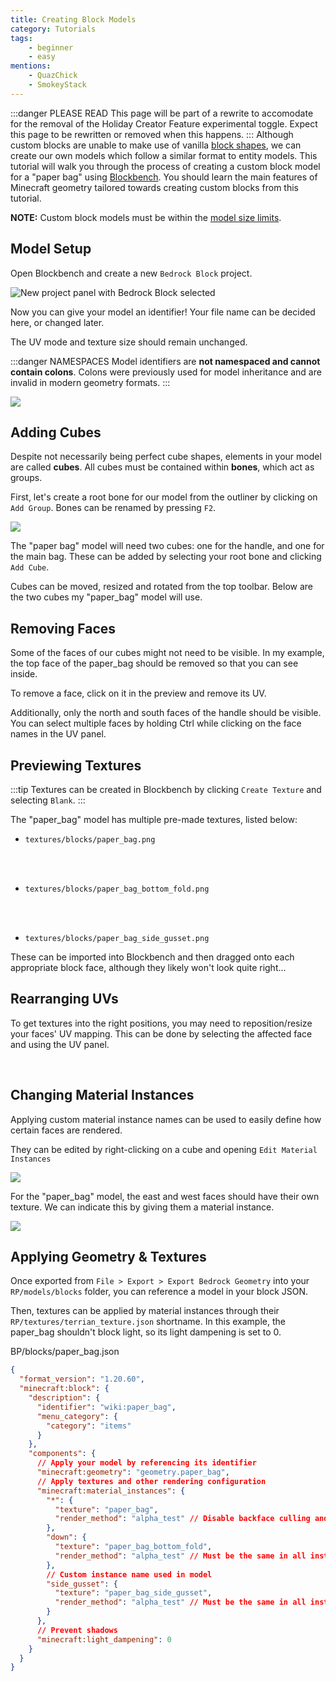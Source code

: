 ```yaml
---
title: Creating Block Models
category: Tutorials
tags:
    - beginner
    - easy
mentions:
    - QuazChick
    - SmokeyStack
---
```


:::danger PLEASE READ
This page will be part of a rewrite to accomodate for the removal of the Holiday Creator Feature experimental toggle. Expect this page to be rewritten or removed when this happens.
:::
Although custom blocks are unable to make use of vanilla [block shapes](/blocks/block-shapes), we can create our own models which follow a similar format to entity models. This tutorial will walk you through the process of creating a custom block model for a "paper bag" using [Blockbench](https://blockbench.net). You should learn the main features of Minecraft geometry tailored towards creating custom blocks from this tutorial.

**NOTE:** Custom block models must be within the [model size limits](/blocks/block-components.html#geometry).

## Model Setup

Open Blockbench and create a new `Bedrock Block` project.

![New project panel with Bedrock Block selected](/assets/images/blocks/block-models/new_project.png)


Now you can give your model an identifier! Your file name can be decided here, or changed later.

The UV mode and texture size should remain unchanged.

:::danger NAMESPACES
Model identifiers are **not namespaced and cannot contain colons**. Colons were previously used for model inheritance and are invalid in modern geometry formats.
:::

![](/assets/images/blocks/block-models/project_settings.png)

## Adding Cubes

Despite not necessarily being perfect cube shapes, elements in your model are called **cubes**. All cubes must be contained within **bones**, which act as groups.

First, let's create a root bone for our model from the outliner by clicking on `Add Group`. Bones can be renamed by pressing `F2`.

![](/assets/images/blocks/block-models/root_bone.png)

The "paper bag" model will need two cubes: one for the handle, and one for the main bag. These can be added by selecting your root bone and clicking `Add Cube`.

<WikiImage
  src="/assets/images/blocks/block-models/new_cube.png"
  alt
  width="600"
  class="my-4"
/>

Cubes can be moved, resized and rotated from the top toolbar. Below are the two cubes my "paper_bag" model will use.


<WikiImage
  src="/assets/images/blocks/block-models/paper_bag_cubes.png"
  alt
  width="300"
  class="my-4"
/>

## Removing Faces

Some of the faces of our cubes might not need to be visible. In my example, the top face of the paper_bag should be removed so that you can see inside.

To remove a face, click on it in the preview and remove its UV.


<WikiImage
  src="/assets/images/blocks/block-models/paper_bag_top_removed.png"
  alt
  width="600"
  class="my-4"
/>

Additionally, only the north and south faces of the handle should be visible. You can select multiple faces by holding Ctrl while clicking on the face names in the UV panel.

<WikiImage
  src="/assets/images/blocks/block-models/paper_bag_handle_faces_removed.png"
  alt
  width="600"
  class="my-4"
/>

## Previewing Textures

:::tip
Textures can be created in Blockbench by clicking `Create Texture` and selecting `Blank`.
:::

The "paper_bag" model has multiple pre-made textures, listed below:

-   `textures/blocks/paper_bag.png`

    <WikiImage src="/assets/images/blocks/block-models/paper_bag.png" style="background-color: rgb(0,0,0,0.15);" pixelated="true" width="128"/>
    <br>
    <br>


-   `textures/blocks/paper_bag_bottom_fold.png`

    <WikiImage src="/assets/images/blocks/block-models/paper_bag_bottom_fold.png" style="background-color: rgb(0,0,0,0.15);" pixelated="true" width="128"/>
    <br>
    <br>


-   `textures/blocks/paper_bag_side_gusset.png`

    <WikiImage src="/assets/images/blocks/block-models/paper_bag_side_gusset.png" style="background-color: rgb(0,0,0,0.15);" pixelated="true" width="128"/>

These can be imported into Blockbench and then dragged onto each appropriate block face, although they likely won't look quite right...

<WikiImage
  src="/assets/images/blocks/block-models/preview_textures_applied.png"
  alt
  width="300"
  class="my-4"
/>

## Rearranging UVs

To get textures into the right positions, you may need to reposition/resize your faces' UV mapping. This can be done by selecting the affected face and using the UV panel.

<WikiImage
  src="/assets/images/blocks/block-models/paper_bag_handle_uv.png"
  alt
  width="300"
  class="my-4"
/>
<br>
<WikiImage
  src="/assets/images/blocks/block-models/paper_bag_final.png"
  alt
  width="300"
  class="my-4"
/>


## Changing Material Instances

Applying custom material instance names can be used to easily define how certain faces are rendered.

They can be edited by right-clicking on a cube and opening `Edit Material Instances`

![](/assets/images/blocks/block-models/select_edit_material_instances.png)

For the "paper_bag" model, the east and west faces should have their own texture. We can indicate this by giving them a material instance.

![](/assets/images/blocks/block-models/edit_material_instances.png)

## Applying Geometry & Textures

Once exported from `File > Export > Export Bedrock Geometry` into your `RP/models/blocks` folder, you can reference a model in your block JSON.

Then, textures can be applied by material instances through their `RP/textures/terrian_texture.json` shortname. In this example, the paper_bag shouldn't block light, so its light dampening is set to 0.

<CodeHeader>BP/blocks/paper_bag.json</CodeHeader>

```json
{
  "format_version": "1.20.60",
  "minecraft:block": {
    "description": {
      "identifier": "wiki:paper_bag",
      "menu_category": {
        "category": "items"
      }
    },
    "components": {
      // Apply your model by referencing its identifier
      "minecraft:geometry": "geometry.paper_bag",
      // Apply textures and other rendering configuration
      "minecraft:material_instances": {
        "*": {
          "texture": "paper_bag",
          "render_method": "alpha_test" // Disable backface culling and allow transparency
        },
        "down": {
          "texture": "paper_bag_bottom_fold",
          "render_method": "alpha_test" // Must be the same in all instances
        },
        // Custom instance name used in model
        "side_gusset": {
          "texture": "paper_bag_side_gusset",
          "render_method": "alpha_test" // Must be the same in all instances
        }
      },
      // Prevent shadows
      "minecraft:light_dampening": 0
    }
  }
}
```